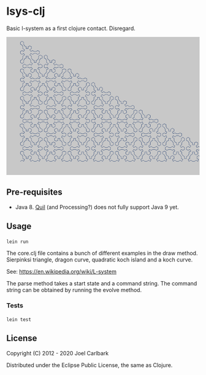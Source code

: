 # lsys-clj

Basic l-system as a first clojure contact. Disregard.

![lsysclj screenshot](lsysclj_2018-1-7_19_5_3.png)

## Pre-requisites

- Java 8. [Quil](https://github.com/quil/quil/issues/228) (and Processing?) does not fully support Java 9 yet.

## Usage

`lein run`

The core.clj file contains a bunch of different examples in the draw method.
Sierpinksi triangle, dragon curve, quadratic koch island and a koch curve.

See: https://en.wikipedia.org/wiki/L-system

The parse method takes a start state and a command string. The command string
can be obtained by running the evolve method.

### Tests

`lein test`

## License

Copyright (C) 2012 - 2020 Joel Carlbark

Distributed under the Eclipse Public License, the same as Clojure.
